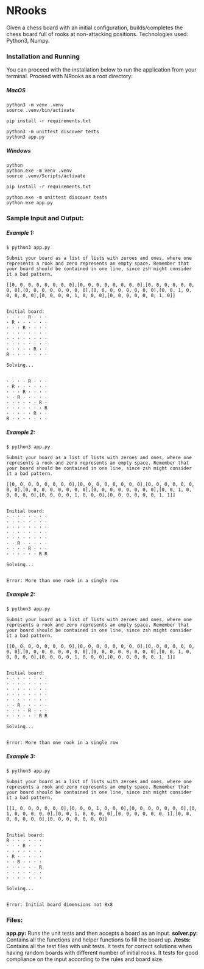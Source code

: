 # NRooks
Given a chess board with an initial configuration, builds/completes the chess board full of rooks at non-attacking positions. Technologies used: Python3, Numpy.

### Installation and Running

You can proceed with the installation below to run the application from your terminal. Proceed with NRooks as a root directory:

##### MacOS

```
python3 -m venv .venv
source .venv/bin/activate

pip install -r requirements.txt

python3 -m unittest discover tests
python3 app.py
```

##### Windows

```
python
python.exe -m venv .venv
source .venv/Scripts/activate

pip install -r requirements.txt

python.exe -m unittest discover tests
python.exe app.py
```


### Sample Input and Output:

##### Example 1:

```
$ python3 app.py

Submit your board as a list of lists with zeroes and ones, where one represents a rook and zero represents an empty space. Remember that your board should be contained in one line, since zsh might consider it a bad pattern.

[[0, 0, 0, 0, 0, 0, 0, 0],[0, 0, 0, 0, 0, 0, 0, 0],[0, 0, 0, 0, 0, 0, 0, 0],[0, 0, 0, 0, 0, 0, 0, 0],[0, 0, 0, 0, 0, 0, 0, 0],[0, 0, 1, 0, 0, 0, 0, 0],[0, 0, 0, 0, 1, 0, 0, 0],[0, 0, 0, 0, 0, 0, 1, 0]]


Initial board:
· · · · R · · ·
· R · · · · · ·
· · · R · · · ·
· · · · · · · ·
· · · · · · · ·
· · · · · · · ·
· · · · · R · ·
R · · · · · · ·

Solving...


· · · · R · · ·
· R · · · · · ·
· · · R · · · ·
· · R · · · · ·
· · · · · · R ·
· · · · · · · R
· · · · · R · ·
R · · · · · · ·
```

##### Example 2:

```
$ python3 app.py

Submit your board as a list of lists with zeroes and ones, where one represents a rook and zero represents an empty space. Remember that your board should be contained in one line, since zsh might consider it a bad pattern.

[[0, 0, 0, 0, 0, 0, 0, 0],[0, 0, 0, 0, 0, 0, 0, 0],[0, 0, 0, 0, 0, 0, 0, 0],[0, 0, 0, 0, 0, 0, 0, 0],[0, 0, 0, 0, 0, 0, 0, 0],[0, 0, 1, 0, 0, 0, 0, 0],[0, 0, 0, 0, 1, 0, 0, 0],[0, 0, 0, 0, 0, 0, 1, 1]] 


Initial board:
· · · · · · · ·
· · · · · · · ·
· · · · · · · ·
· · · · · · · ·
· · · · · · · ·
· · R · · · · ·
· · · · R · · ·
· · · · · · R R

Solving...


Error: More than one rook in a single row
```

##### Example 2:

```
$ python3 app.py

Submit your board as a list of lists with zeroes and ones, where one represents a rook and zero represents an empty space. Remember that your board should be contained in one line, since zsh might consider it a bad pattern.

[[0, 0, 0, 0, 0, 0, 0, 0],[0, 0, 0, 0, 0, 0, 0, 0],[0, 0, 0, 0, 0, 0, 0, 0],[0, 0, 0, 0, 0, 0, 0, 0],[0, 0, 0, 0, 0, 0, 0, 0],[0, 0, 1, 0, 0, 0, 0, 0],[0, 0, 0, 0, 1, 0, 0, 0],[0, 0, 0, 0, 0, 0, 1, 1]] 


Initial board:
· · · · · · · ·
· · · · · · · ·
· · · · · · · ·
· · · · · · · ·
· · · · · · · ·
· · R · · · · ·
· · · · R · · ·
· · · · · · R R

Solving...


Error: More than one rook in a single row
```

##### Example 3:

```
$ python3 app.py

Submit your board as a list of lists with zeroes and ones, where one represents a rook and zero represents an empty space. Remember that your board should be contained in one line, since zsh might consider it a bad pattern.

[[1, 0, 0, 0, 0, 0, 0],[0, 0, 0, 1, 0, 0, 0],[0, 0, 0, 0, 0, 0, 0],[0, 1, 0, 0, 0, 0, 0],[0, 0, 1, 0, 0, 0, 0],[0, 0, 0, 0, 0, 0, 1],[0, 0, 0, 0, 0, 0, 0],[0, 0, 0, 0, 0, 0, 0]] 


Initial board:
R · · · · · ·
· · · R · · ·
· · · · · · ·
· R · · · · ·
· · R · · · ·
· · · · · · R
· · · · · · ·
· · · · · · ·

Solving...


Error: Initial board dimensions not 8x8
```

### Files:

**app.py:** Runs the unit tests and then accepts a board as an input.
**solver.py:** Contains all the functions and helper functions to fill the board up.
**/tests:** Contains all the test files with unit tests. It tests for correct solutions when having random boards with different number of initial rooks. It tests for good compliance on the input according to the rules and board size.